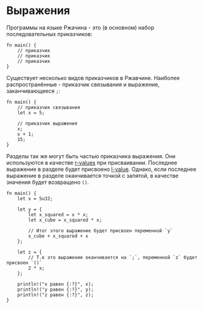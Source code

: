 # Выражения

Программы на языке Ржачина - это (в основном) набор последовательных приказчиков:

```
fn main() {
    // приказчик
    // приказчик
    // приказчик
}
```

Существует несколько видов приказчиков в Ржавчине.
Наиболее распространённые - приказчик связывания и выражение, заканчивающееся `;`:

```
fn main() {
    // приказчик связывания
    let x = 5;

    // приказчик выражения
    x;
    x + 1;
    15;
}
```

Разделы так же могут быть частью приказчика выражения.
Они используются в качестве [r-values](https://en.wikipedia.org/wiki/Value_%28computer_science%29#lrvalue) при присваивании.
Последнее выражение в разделе будет присвоено [l-value](https://en.wikipedia.org/wiki/Value_%28computer_science%29#lrvalue).
Однако, если последнее выражение в разделе оканчивается точкой с запятой,
в качестве значения будет возвращено `()`.

```rust,editable
fn main() {
    let x = 5u32;

    let y = {
        let x_squared = x * x;
        let x_cube = x_squared * x;

        // Итог этого выражение будет присвоен переменной `y`
        x_cube + x_squared + x
    };

    let z = {
        // Т.к это выражение оканчивается на `;`, переменной `z` будет присвоен `()`
        2 * x;
    };

    println!("x равен {:?}", x);
    println!("y равен {:?}", y);
    println!("z равен {:?}", z);
}
```
